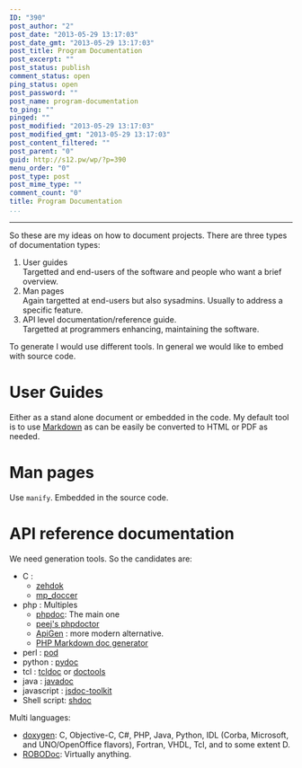 ```yaml
---
ID: "390"
post_author: "2"
post_date: "2013-05-29 13:17:03"
post_date_gmt: "2013-05-29 13:17:03"
post_title: Program Documentation
post_excerpt: ""
post_status: publish
comment_status: open
ping_status: open
post_password: ""
post_name: program-documentation
to_ping: ""
pinged: ""
post_modified: "2013-05-29 13:17:03"
post_modified_gmt: "2013-05-29 13:17:03"
post_content_filtered: ""
post_parent: "0"
guid: http://s12.pw/wp/?p=390
menu_order: "0"
post_type: post
post_mime_type: ""
comment_count: "0"
title: Program Documentation
...
```

---

So these are my ideas on how to document projects. There are three types of documentation types:

<ol>
<li>User guides<br />
Targetted and end-users of the software and people who want a brief overview.</li>
<li>Man pages<br />
Again targetted at end-users but also sysadmins. Usually to address a specific feature.</li>
<li>API level documentation/reference guide.<br />
Targetted at programmers enhancing, maintaining the software.</li>
</ol>

To generate I would use different tools. In general we would like to embed with source code.

<h1>User Guides</h1>

Either as a stand alone document or embedded in the code. My default tool is to use <a href="http://en.wikipedia.org/wiki/Markdown">Markdown</a> as can be easily be converted to HTML or PDF as needed.

<h1>Man pages</h1>

Use <code>manify</code>. Embedded in the source code.

<h1>API reference documentation</h1>

We need generation tools. So the candidates are:

<ul>
<li>C : 

<ul>
<li><a href="http://www.khm.de/~rudi/ZehDok/">zehdok</a></li>
<li><a href="https://github.com/angelortega/mp_doccer">mp_doccer</a></li>
</ul></li>
<li>php : Multiples

<ul>
<li><a href="http://www.phpdoc.org/">phpdoc</a>: The main one</li>
<li><a href="https://github.com/peej/phpdoctor">peej's phpdoctor</a></li>
<li><a href="http://www.apigen.org/">ApiGen</a> : more modern alternative.</li>
<li><a href="https://github.com/victorjonsson/PHP-Markdown-Documentation-Generator">PHP Markdown doc generator</a></li>
</ul></li>
<li>perl : <a href="http://juerd.nl/site.plp/perlpodtut">pod</a></li>
<li>python : <a href="http://docs.python.org/2/library/pydoc.html">pydoc</a></li>
<li>tcl : <a href="http://tcl.jtang.org/tcldoc/tcldoc/">tcldoc</a> or <a href="http://www.doxygen.org">doctools</a></li>
<li>java : <a href="http://www.oracle.com/technetwork/java/javase/documentation/index-137868.html">javadoc</a></li>
<li>javascript : <a href="http://code.google.com/p/jsdoc-toolkit/">jsdoc-toolkit</a></li>
<li>Shell script: <a href="https://github.com/alejandroliu/ashlib/blob/master/shdoc">shdoc</a></li>
</ul>

Multi languages:

<ul>
<li><a href="http://www.doxygen.org">doxygen</a>: C, Objective-C, C#, PHP, Java, Python, IDL (Corba, Microsoft, and UNO/OpenOffice flavors), Fortran, VHDL, Tcl, and to some extent D.</li>
<li><a href="http://rfsber.home.xs4all.nl/Robo/?">ROBODoc</a>: Virtually anything.</li>
</ul>
